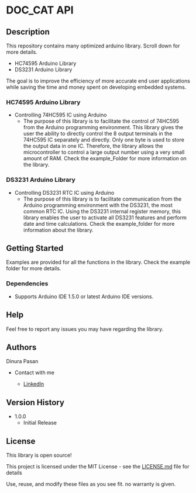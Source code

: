 # DOC_CAT API

## Description
This repository contains many optimized arduino library. Scroll down for more details.
  * HC74595 Arduino Library
  * DS3231 Arduino Library

The goal is to improve the efficiency of more accurate end user applications while saving the time and money spent on developing embedded systems.

### HC74595 Arduino Library
* Controlling 74HC595 IC using Arduino
  * The purpose of this library is to facilitate the control of 74HC595 from the Arduino programming environment. This library gives the user the ability to directly control the 8 output terminals in the 74HC595 IC separately and directly. Only one byte is used to store the output data in one IC. Therefore, the library allows the microcontroller to control a large output number using a very small amount of RAM. Check the example_Folder for more information on the library.

### DS3231 Arduino Library

* Controlling DS3231 RTC IC using Arduino
  *  The purpose of this library is to facilitate communication from the Arduino programming environment with the DS3231, the most common RTC IC. Using the DS3231 internal register memory, this library enables the user to activate all DS3231 features and perform date and time calculations. Check the example_folder for more information about the library.

## Getting Started

Examples are provided for all the functions in the library. Check the example folder for more details.

### Dependencies

* Supports Arduino IDE 1.5.0 or latest Arduino IDE versions.

## Help

Feel free to report any issues you may have regarding the library.

## Authors

Dinura Pasan

* Contact with me

  * [LinkedIn](https://www.linkedin.com/in/dinura-pasan-873285260)

## Version History

* 1.0.0
    * Initial Release

## License

This library is open source!

This project is licensed under the MIT License - see the [LICENSE.md](https://github.com/DinuraPasan/DOC_CAT/blob/main/LICENSE.md) file for details

Use, reuse, and modify these files as you see fit. no warranty is given.